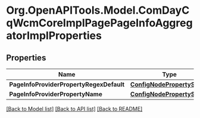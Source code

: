 # Org.OpenAPITools.Model.ComDayCqWcmCoreImplPagePageInfoAggregatorImplProperties
## Properties

Name | Type | Description | Notes
------------ | ------------- | ------------- | -------------
**PageInfoProviderPropertyRegexDefault** | [**ConfigNodePropertyString**](ConfigNodePropertyString.md) |  | [optional] 
**PageInfoProviderPropertyName** | [**ConfigNodePropertyString**](ConfigNodePropertyString.md) |  | [optional] 

[[Back to Model list]](../README.md#documentation-for-models) [[Back to API list]](../README.md#documentation-for-api-endpoints) [[Back to README]](../README.md)

